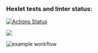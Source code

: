 ### Hexlet tests and linter status:
[![Actions Status](https://github.com/NurlanKhamzin/python-project-lvl1/workflows/hexlet-check/badge.svg)](https://github.com/NurlanKhamzin/python-project-lvl1/actions)

<a href="https://codeclimate.com/github/codeclimate/codeclimate/maintainability"><img src="https://api.codeclimate.com/v1/badges/a99a88d28ad37a79dbf6/maintainability" /></a>

![example workflow](https://github.com/NurlanKhamzin/actions/workflows/github_actions.yml/badge.svg)
